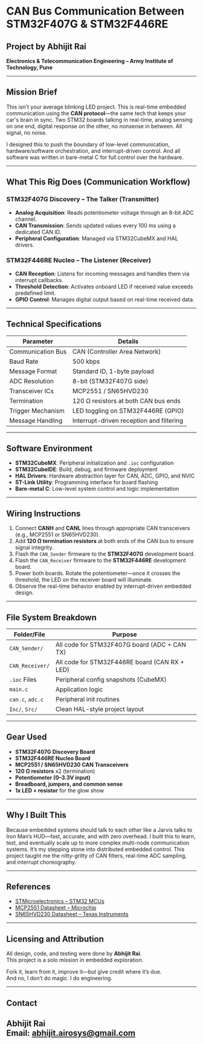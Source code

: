 # CAN Bus Communication Between STM32F407G & STM32F446RE  
## Project by Abhijit Rai  
**Electronics & Telecommunication Engineering – Army Institute of Technology, Pune**   

---

## Mission Brief

This isn't your average blinking LED project. This is real-time embedded communication using the **CAN protocol**—the same tech that keeps your car's brain in sync. Two STM32 boards talking in real-time, analog sensing on one end, digital response on the other, no nonsense in between. All signal, no noise.

I designed this to push the boundary of low-level communication, hardware/software orchestration, and interrupt-driven control. And all software was written in bare-metal C for full control over the hardware.

---

## What This Rig Does (Communication Workflow)

### STM32F407G Discovery – The Talker (Transmitter) 
- **Analog Acquisition**: Reads potentiometer voltage through an 8-bit ADC channel.  
- **CAN Transmission**: Sends updated values every 100 ms using a dedicated CAN ID.  
- **Peripheral Configuration**: Managed via STM32CubeMX and HAL drivers.

### STM32F446RE Nucleo – The Listener (Receiver)
- **CAN Reception**: Listens for incoming messages and handles them via interrupt callbacks.  
- **Threshold Detection**: Activates onboard LED if received value exceeds predefined limit.  
- **GPIO Control**: Manages digital output based on real-time received data.

---

## Technical Specifications

| Parameter           | Details                                    |
|---------------------|--------------------------------------------|
| Communication Bus   | CAN (Controller Area Network)              |
| Baud Rate           | 500 kbps                                   |
| Message Format      | Standard ID, 1-byte payload                |
| ADC Resolution      | 8-bit (STM32F407G side)                    |
| Transceiver ICs     | MCP2551 / SN65HVD230                       |
| Termination         | 120 Ω resistors at both CAN bus ends       |
| Trigger Mechanism   | LED toggling on STM32F446RE (GPIO)         |
| Message Handling    | Interrupt-driven reception and filtering   |

---

## Software Environment

- **STM32CubeMX**: Peripheral initialization and `.ioc` configuration  
- **STM32CubeIDE**: Build, debug, and firmware deployment  
- **HAL Drivers**: Hardware abstraction layer for CAN, ADC, GPIO, and NVIC  
- **ST-Link Utility**: Programming interface for board flashing  
- **Bare-metal C**: Low-level system control and logic implementation

---

## Wiring Instructions

1. Connect **CANH** and **CANL** lines through appropriate CAN transceivers (e.g., MCP2551 or SN65HVD230).  
2. Add **120 Ω termination resistors** at both ends of the CAN bus to ensure signal integrity.  
3. Flash the `CAN_Sender` firmware to the **STM32F407G** development board.  
4. Flash the `CAN_Receiver` firmware to the **STM32F446RE** development board.  
5. Power both boards. Rotate the potentiometer—once it crosses the threshold, the LED on the receiver board will illuminate.  
6. Observe the real-time behavior enabled by interrupt-driven embedded design.
  
---

## File System Breakdown

| Folder/File        | Purpose                                       |
|--------------------|-----------------------------------------------|
| `CAN_Sender/`      | All code for STM32F407G board (ADC + CAN TX) |
| `CAN_Receiver/`    | All code for STM32F446RE board (CAN RX + LED)|
| `.ioc` Files       | Peripheral config snapshots (CubeMX)         |
| `main.c`           | Application logic                            |
| `can.c`, `adc.c`   | Peripheral init routines                     |
| `Inc/`, `Src/`     | Clean HAL-style project layout               |

---

## Gear Used

- **STM32F407G Discovery Board**  
- **STM32F446RE Nucleo Board**  
- **MCP2551 / SN65HVD230 CAN Transceivers**  
- **120 Ω resistors** x2 (termination)  
- **Potentiometer (0–3.3V input)**  
- **Breadboard, jumpers, and common sense**  
- **1x LED + resistor** for the glow show  

---

## Why I Built This

Because embedded systems should talk to each other like a Jarvis talks to Iron Man’s HUD—fast, accurate, and with zero overhead. I built this to learn, test, and eventually scale up to more complex multi-node communication systems. It’s my stepping stone into distributed embedded control. This project taught me the nitty-gritty of CAN filters, real-time ADC sampling, and interrupt choreography.

---

## References

- [STMicroelectronics – STM32 MCUs](https://www.st.com/en/microcontrollers-microprocessors/stm32-32-bit-arm-cortex-mcus.html)  
- [MCP2551 Datasheet – Microchip](https://www.microchip.com/en-us/product/MCP2551)  
- [SN65HVD230 Datasheet – Texas Instruments](https://www.ti.com/product/SN65HVD230)  

---

## Licensing and Attribution

All design, code, and testing were done by **Abhijit Rai**.  
This project is a solo mission in embedded exploration.  

Fork it, learn from it, improve it—but give credit where it’s due.  
And no, I don’t do magic. I do engineering.

---
## Contact

**Abhijit Rai**  
Email: [abhijit.airosys@gmail.com](mailto:abhijit.airosys@gmail.com)  
---
